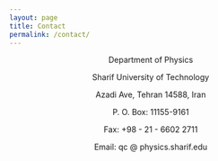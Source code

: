 ```yaml
---
layout: page
title: Contact
permalink: /contact/
---
```


<div style="text-align: center;">
Department of Physics

Sharif University of Technology

Azadi Ave, Tehran 14588, Iran

P. O. Box: 11155-9161

Fax: +98 - 21 - 6602 2711

Email: qc @ physics.sharif.edu
<br><br><br><br><br><br><br>